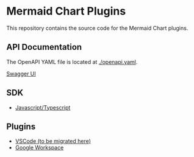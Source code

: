 # Mermaid Chart Plugins

This repository contains the source code for the Mermaid Chart plugins.

## API Documentation

The OpenAPI YAML file is located at [./openapi.yaml](./openapi.yaml).

[Swagger UI](https://editor.swagger.io/?url=https://raw.githubusercontent.com/Mermaid-Chart/plugins/main/openapi.yml)

## SDK

- [Javascript/Typescript](./packages/sdk)

## Plugins

- [VSCode (to be migrated here)](https://github.com/Mermaid-Chart/vscode-mermaid-chart/)
- [Google Workspace](./packages/google)
